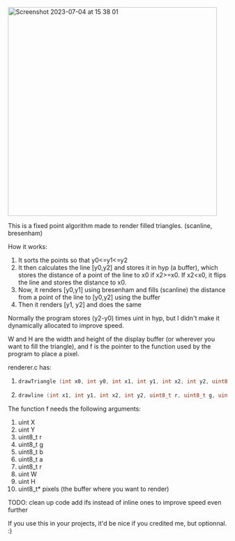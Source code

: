 <img width="479" alt="Screenshot 2023-07-04 at 15 38 01" src="https://github.com/adrianvla/fast-filled-triangles/assets/86854740/93e1ce7a-ff5e-46cd-8023-2aff1dd969ea">


This is a fixed point algorithm made to render filled triangles. (scanline, bresenham)

How it works:
  1. It sorts the points so that y0<=y1<=y2
  2. It then calculates the line [y0,y2] and stores it in hyp (a buffer), which stores the distance of a point of the line to x0 if x2>=x0.      If x2<x0, it flips the line and stores the distance to x0.
  3. Now, it renders [y0,y1] using bresenham and fills (scanline) the distance from a point of the line to [y0,y2] using the buffer
  4. Then it renders [y1, y2] and does the same




Normally the program stores (y2-y0) times uint in hyp, but I didn't make it dynamically allocated to improve speed.

W and H are the width and height of the display buffer (or wherever you want to fill the triangle), and f is the pointer to the function used by the program to place a pixel.

renderer.c has:
  1. ```cpp
     drawTriangle (int x0, int y0, int x1, int y1, int x2, int y2, uint8_t r, uint8_t g, uint8_t b, uint8_t a, uint W, uint H, uint8_t* pixels, void (*f)(uint,uint,uint8_t,uint8_t,uint8_t,uint8_t,uint,uint,uint8_t*))
     ```
  2. ```cpp
     drawline (int x1, int y1, int x2, int y2, uint8_t r, uint8_t g, uint8_t b, uint8_t a, uint W, uint H, uint8_t* pixels, void (*f)(uint,uint,uint8_t,uint8_t,uint8_t,uint8_t,uint,uint,uint8_t*))
     ```

The function f needs the following arguments:
  1. uint X
  2. uint Y
  3. uint8_t r
  4. uint8_t g
  5. uint8_t b
  6. uint8_t a
  7. uint8_t r
  8. uint W
  9. uint H
  10. uint8_t* pixels (the buffer where you want to render)

TODO:
  clean up code
  add ifs instead of inline ones to improve speed even further
  

If you use this in your projects, it'd be nice if you credited me, but optionnal. :)
